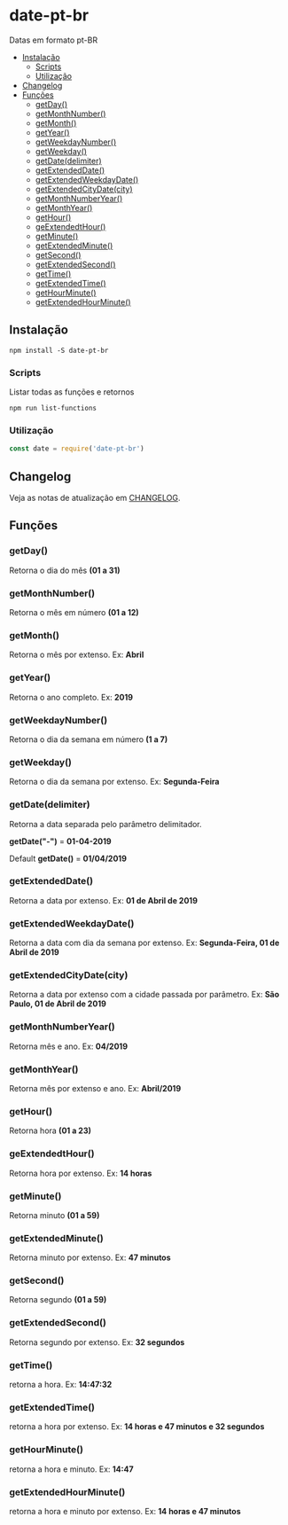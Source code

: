 # date-pt-br

Datas em formato pt-BR

+ [Instalação](#Instalação)
    + [Scripts](#Scripts)
	+ [Utilização](#Utilização)
+ [Changelog](#Changelog)
+ [Funções](#Funções)
	+ [getDay()](#GetDay)
    + [getMonthNumber()](#getMonthNumber)
    + [getMonth()](#getMonth)
    + [getYear()](#getYear)
    + [getWeekdayNumber()](#getWeekdayNumber)
    + [getWeekday()](#getWeekday)
    + [getDate(delimiter)](#getDate(delimiter))
    + [getExtendedDate()](#getExtendedDate)
    + [getExtendedWeekdayDate()](#getExtendedWeekdayDate)
    + [getExtendedCityDate(city)](#getExtendedCityDate)
    + [getMonthNumberYear()](#getMonthNumberYear)
    + [getMonthYear()](#getMonthYear)
    + [getHour()](#getHour)
    + [geExtendedtHour()](#geExtendedtHour)
    + [getMinute()](#GetMinute)
    + [getExtendedMinute()](#getExtendedMinute)
    + [getSecond()](#getSecond)
    + [getExtendedSecond()](#getExtendedSecond)
    + [getTime()](#getTime)
    + [getExtendedTime()](#getExtendedTime)
    + [getHourMinute()](#getHourMinute)
    + [getExtendedHourMinute()](#getExtendedHourMinute)

## Instalação

`npm install -S date-pt-br`

### Scripts

Listar todas as funções e retornos

`npm run list-functions`

### Utilização

```javascript
const date = require('date-pt-br')
```

## Changelog

Veja as notas de atualização em [CHANGELOG](https://github.com/victorgianvechio/date-pt-br/blob/master/CHANGELOG.md).

## Funções

### getDay()

Retorna o dia do mês **(01 a 31)**

### getMonthNumber()

Retorna o mês em número **(01 a 12)**

### getMonth()

Retorna o mês por extenso. Ex: **Abril**

### getYear()

Retorna o ano completo. Ex: **2019**

### getWeekdayNumber()

Retorna o dia da semana em número **(1 a 7)**

### getWeekday()

Retorna o dia da semana por extenso. Ex: **Segunda-Feira**

### getDate(delimiter)

Retorna a data separada pelo parâmetro delimitador.

**getDate("-")** = **01-04-2019**

Default **getDate()** = **01/04/2019**

### getExtendedDate()

Retorna a data por extenso. Ex: **01 de Abril de 2019**

### getExtendedWeekdayDate()

Retorna a data com dia da semana por extenso. Ex: **Segunda-Feira, 01 de Abril de 2019**

### getExtendedCityDate(city)

Retorna a data por extenso com a cidade passada por parâmetro. Ex: **São Paulo, 01 de Abril de 2019**

### getMonthNumberYear()

Retorna mês e ano. Ex: **04/2019**

### getMonthYear()

Retorna mês por extenso e ano. Ex: **Abril/2019**

### getHour()

Retorna hora **(01 a 23)**

### geExtendedtHour()

Retorna hora por extenso. Ex: **14 horas**

### getMinute()

Retorna minuto **(01 a 59)**

### getExtendedMinute()

Retorna minuto por extenso. Ex: **47 minutos**

### getSecond()

Retorna segundo **(01 a 59)**

### getExtendedSecond()

Retorna segundo por extenso. Ex: **32 segundos**

### getTime()

retorna a hora. Ex: **14:47:32**

### getExtendedTime()

retorna a hora por extenso. Ex: **14 horas e 47 minutos e 32 segundos**

### getHourMinute()

retorna a hora e minuto. Ex: **14:47**

### getExtendedHourMinute()

retorna a hora e minuto por extenso. Ex: **14 horas e 47 minutos**
